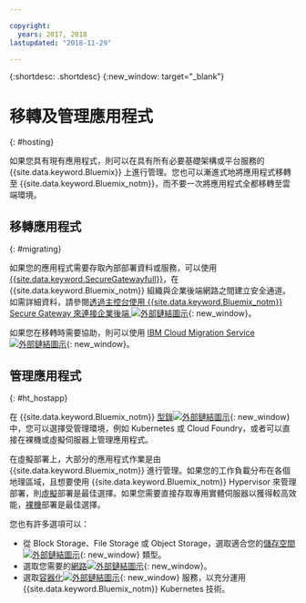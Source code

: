 ```yaml
---

copyright:
  years: 2017, 2018
lastupdated: "2018-11-29"

---
```


{:shortdesc: .shortdesc}
{:new_window: target="_blank"}

# 移轉及管理應用程式
{: #hosting}

如果您具有現有應用程式，則可以在具有所有必要基礎架構或平台服務的 {{site.data.keyword.Bluemix}} 上進行管理。您也可以漸進式地將應用程式移轉至 {{site.data.keyword.Bluemix_notm}}，而不要一次將應用程式全都移轉至雲端環境。

## 移轉應用程式
{: #migrating}

如果您的應用程式需要存取內部部署資料或服務，可以使用 [{{site.data.keyword.SecureGatewayfull}}](/docs/services/SecureGateway/secure_gateway.html)，在 {{site.data.keyword.Bluemix_notm}} 組織與企業後端網路之間建立安全通道。如需詳細資料，請參閱[透過主控台使用 {{site.data.keyword.Bluemix_notm}} Secure Gateway 來連接企業後端 ![外部鏈結圖示](../icons/launch-glyph.svg "外部鏈結圖示")](https://developer.ibm.com/bluemix/2015/04/01/reaching-enterprise-backend-bluemix-secure-gateway/){: new_window}。

如果您在移轉時需要協助，則可以使用 [IBM Cloud Migration Service ![外部鏈結圖示](../icons/launch-glyph.svg "外部鏈結圖示")](https://www.ibm.com/cloud/migration-services){: new_window}。

## 管理應用程式
{: #ht_hostapp}

在 {{site.data.keyword.Bluemix_notm}} [型錄![外部鏈結圖示](../icons/launch-glyph.svg "外部鏈結圖示")](https://{DomainName}/catalog/?taxonomyNavigation=apps){: new_window} 中，您可以選擇受管理環境，例如 Kubernetes 或 Cloud Foundry，或者可以直接在裸機或虛擬伺服器上管理應用程式。

在虛擬部署上，大部分的應用程式作業是由 {{site.data.keyword.Bluemix_notm}} 進行管理。如果您的工作負載分布在各個地理區域，且想要使用 {{site.data.keyword.Bluemix_notm}} Hypervisor 來管理部署，則[虛擬](/docs/vsi/vsi_about.html)部署是最佳選擇。如果您需要直接存取專用實體伺服器以獲得較高效能，[裸機](/docs/bare-metal/index.html)部署是最佳選擇。

您也有許多選項可以：
* 從 Block Storage、File Storage 或 Object Storage，選取適合您的[儲存空間![外部鏈結圖示](../icons/launch-glyph.svg "外部鏈結圖示")](https://{DomainName}/catalog/?taxonomyNavigation=apps&category=slstorage){: new_window} 類型。
* 選取您需要的[網路![外部鏈結圖示](../icons/launch-glyph.svg "外部鏈結圖示")](https://{DomainName}/catalog/?taxonomyNavigation=apps&category=slnetwork){: new_window}。
* 選取[容器化![外部鏈結圖示](../icons/launch-glyph.svg "外部鏈結圖示")](https://{DomainName}/catalog/?taxonomyNavigation=apps&category=containers){: new_window} 服務，以充分運用 {{site.data.keyword.Bluemix_notm}} Kubernetes 技術。
